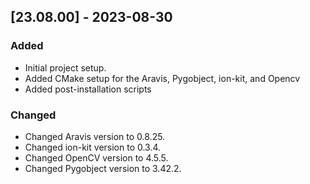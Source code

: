 ## [23.08.00] - 2023-08-30


### Added
- Initial project setup.
- Added CMake setup for the Aravis, Pygobject, ion-kit, and Opencv 
- Added post-installation scripts

### Changed
- Changed Aravis version to 0.8.25.
- Changed ion-kit version to 0.3.4.
- Changed OpenCV version to 4.5.5.
- Changed Pygobject version to 3.42.2.


